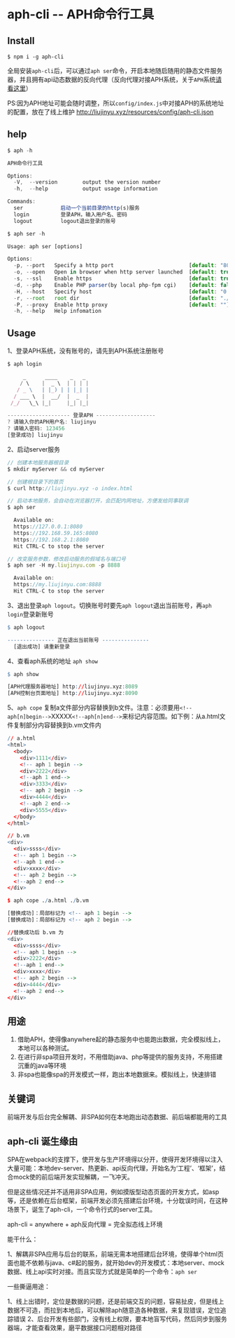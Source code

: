 aph-cli -- APH命令行工具
===

## Install

```
$ npm i -g aph-cli
```

全局安装`aph-cli`后，可以通过`aph ser`命令，开启本地随启随用的静态文件服务器，并且拥有api动态数据的反向代理（反向代理对接APH系统，关于`APH`系统[请看这里](https://github.com/liujinyu1029/APH)）

PS:因为APH地址可能会随时调整，所以`config/index.js`中对接APH的系统地址的配置，放在了线上维护 http://liujinyu.xyz/resources/config/aph-cli.json


## help
```js
$ aph -h

APH命令行工具

Options:
  -V,  --version        output the version number
  -h,  --help           output usage information

Commands:
  ser            启动一个当前目录的http(s)服务
  login          登录APH，输入用户名、密码
  logout         logout退出登录的账号
```

```js
$ aph ser -h

Usage: aph ser [options]

Options:
  -p, --port   Specify a http port                        [default: "8080"]
  -o, --open   Open in browser when http server launched  [default: true]
  -s, --ssl    Enable https                               [default: true]
  -d, --php    Enable PHP parser(by local php-fpm cgi)    [default: false]
  -H, --host   Specify host                               [default: "0.0.0.0"]
  -r, --root   root dir                                   [default: "./"]
  -P, --proxy  Enable http proxy                          [default: ""]
  -h, --help   Help infomation
```

## Usage

1、登录APH系统，没有账号的，请先到APH系统注册账号
```js
$ aph login

     _      ____    _   _
    / \    |  _ \  | | | |
   / _ \   | |_) | | |_| |
  / ___ \  |  __/  |  _  |
 /_/   \_\ |_|     |_| |_|

-------------------- 登录APH -------------------
? 请输入你的APH用户名: liujinyu
? 请输入密码: 123456
[登录成功] liujinyu
```

2、启动server服务
```js
// 创建本地服务器根目录
$ mkdir myServer && cd myServer

// 创建根目录下的首页
$ curl http://liujinyu.xyz -o index.html

// 启动本地服务，会自动在浏览器打开，会匹配内网地址，方便发给同事联调
$ aph ser

  Available on:
  https://127.0.0.1:8080
  https://192.168.59.165:8080
  https://192.168.2.1:8080
  Hit CTRL-C to stop the server

// 改变服务参数，修改启动服务的假域名与端口号
$ aph ser -H my.liujinyu.com -p 8888

  Available on:
  https://my.liujinyu.com:8888
  Hit CTRL-C to stop the server
```

3、退出登录`aph logout`。切换账号时要先`aph logout`退出当前账号，再`aph login`登录新账号

```r
$ aph logout

--------------- 正在退出当前账号 ---------------
  [退出成功] 请重新登录

```

4、查看aph系统的地址 `aph show`

```r
$ aph show

[APH代理服务器地址] http://liujinyu.xyz:8089
[APH控制台页面地址] http://liujinyu.xyz:8090

```

5、`aph cope` 复制a文件部分内容替换到b文件。注意：必须要用`<!--aph[n]begin-->`XXXXX`<!--aph[n]end-->`来标记内容范围。如下例：从a.html文件复制部分内容替换到b.vm文件内


```r
// a.html
<html>
  <body>
    <div>1111</div>
    <!-- aph 1 begin -->
    <div>2222</div>
    <!--aph 1 end-->
    <div>3333</div>
    <!-- aph 2 begin -->
    <div>4444</div>
    <!--aph 2 end-->
    <div>5555</div>
  </body>
</html>  

// b.vm
<div>
  <div>ssss</div>
  <!-- aph 1 begin -->
  <!--aph 1 end-->
  <div>xxxx</div>
  <!-- aph 2 begin -->
  <!--aph 2 end-->
</div>

$ aph cope ./a.html ./b.vm

[替换成功]：局部标记为 <!-- aph 1 begin -->
[替换成功]：局部标记为 <!-- aph 2 begin -->

//替换成功后 b.vm 为
<div>
  <div>ssss</div>
  <!-- aph 1 begin -->
  <div>2222</div>
  <!--aph 1 end-->
  <div>xxxx</div>
  <!-- aph 2 begin -->
  <div>4444</div>
  <!--aph 2 end-->
</div>

```


## 用途

1. 借助APH，使得像anywhere起的静态服务中也能跑出数据，完全模拟线上，本地可以各种测试。
2. 在进行非spa项目开发时，不用借助java、php等提供的服务支持，不用搭建沉重的java等环境
3. 非spa也能像spa的开发模式一样，跑出本地数据来。模拟线上，快速排错

## 关键词

前端开发与后台完全解耦、非SPA如何在本地跑出动态数据、前后端都能用的工具

## aph-cli 诞生缘由

SPA在webpack的支撑下，使开发与生产环境得以分开，使得开发环境得以注入大量可能：本地dev-server、热更新、api反向代理，开始名为‘工程’、‘框架’，结合mock使的前后端开发实现解耦，一飞冲天。

但是这些情况还并不适用非SPA应用，例如摸版型动态页面的开发方式，如asp等，还是依赖在后台框架，前端开发必须先搭建后台环境，十分耽误时间，在这种场景下，诞生了aph-cli，一个命令行式的server工具。

aph-cli = anywhere + aph反向代理 = 完全拟态线上环境

能干什么：

1、解耦非SPA应用与后台的联系，前端无需本地搭建后台环境，使得单个html页面也能不依赖与java、c#起的服务，就开始dev的开发模式：本地server、mock数据、线上api实时对接。而且实现方式就是简单的一个命令：`aph ser`

一些撕逼用途：

1、线上出错时，定位是数据的问题，还是前端交互的问题，容易扯皮，但是线上数据不可造，而拉到本地后，可以解除aph随意造各种数据，来复现错误，定位追踪错误
2、后台开发有些部门，没有线上权限，要本地盲写代码，然后同步到服务器端，才能查看效果，磨平数据接口问题相对路径